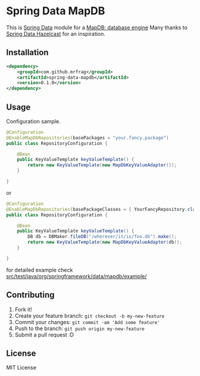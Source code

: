 # Spring Data MapDB

This is [Spring Data](http://projects.spring.io/spring-data/) module for a [MapDB: database engine](https://github.com/jankotek/mapdb)
Many thanks to [Spring Data Hazelcast](https://github.com/hazelcast/spring-data-hazelcast) for an inspiration.

## Installation

```xml
<dependency>
    <groupId>com.github.mrfrag</groupId>
    <artifactId>spring-data-mapdb</artifactId>
    <version>0.1.0</version>
</dependency>
```

## Usage

Configuration sample.

```java
@Configuration
@EnableMapDbRepositories(basePackages = "your.fancy.package")
public class RepositoryConfiguration {

	@Bean
	public KeyValueTemplate keyValueTemplate() {
		return new KeyValueTemplate(new MapDbKeyValueAdapter());
	}

}
```

or 

```java
@Configuration
@EnableMapDbRepositories(basePackageClasses = { YourFancyRepository.class})
public class RepositoryConfiguration {

	@Bean
	public KeyValueTemplate keyValueTemplate() {
		DB db = DBMaker.fileDB("/wherever/it/is/foo.db").make();
		return new KeyValueTemplate(new MapDbKeyValueAdapter(db));
	}

}
```

for detailed example check [src/test/java/org/springframework/data/mapdb/example/](https://github.com/mrfrag/spring-data-mapdb/tree/master/src/test/java/org/springframework/data/mapdb/example)

## Contributing

1. Fork it!
2. Create your feature branch: `git checkout -b my-new-feature`
3. Commit your changes: `git commit -am 'Add some feature'`
4. Push to the branch: `git push origin my-new-feature`
5. Submit a pull request :D

## License

MIT License
